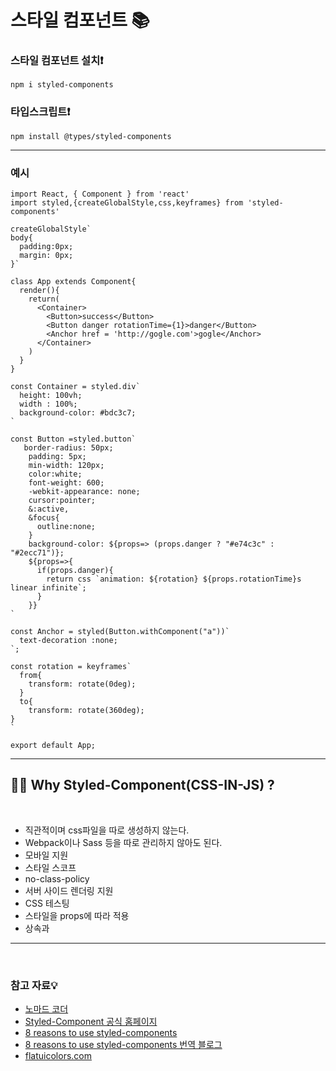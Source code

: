 # 스타일 컴포넌트 📚 


### 스타일 컴포넌트 설치❗️
`npm i styled-components`


### 타입스크립트❗️
`npm install @types/styled-components`

- - - - -

### 예시
``` JSX
import React, { Component } from 'react'
import styled,{createGlobalStyle,css,keyframes} from 'styled-components'

createGlobalStyle`
body{
  padding:0px;
  margin: 0px;
}`

class App extends Component{
  render(){
    return(
      <Container>
        <Button>success</Button>
        <Button danger rotationTime={1}>danger</Button>
        <Anchor href = 'http://gogle.com'>gogle</Anchor>
      </Container>
    )
  }
}

const Container = styled.div`
  height: 100vh;
  width : 100%;
  background-color: #bdc3c7;
`

const Button =styled.button`
   border-radius: 50px;
    padding: 5px;
    min-width: 120px;
    color:white;
    font-weight: 600;
    -webkit-appearance: none;
    cursor:pointer;
    &:active,
    &focus{
      outline:none;
    }
    background-color: ${props=> (props.danger ? "#e74c3c" : "#2ecc71")};
    ${props=>{
      if(props.danger){
        return css `animation: ${rotation} ${props.rotationTime}s linear infinite`;
      }
    }}
`

const Anchor = styled(Button.withComponent("a"))`
  text-decoration :none;
`;

const rotation = keyframes`
  from{
    transform: rotate(0deg);
  }
  to{
    transform: rotate(360deg);
}
`

export default App;
```
- - - - -

## 💁🏻 Why Styled-Component(CSS-IN-JS) ?

<br/>

- 직관적이며 css파일을 따로 생성하지 않는다.
- Webpack이나 Sass 등을 따로 관리하지 않아도 된다.
- 모바일 지원
- 스타일 스코프
- no-class-policy
- 서버 사이드 렌더링 지원
- CSS 테스팅
- 스타일을 props에 따라 적용
- 상속과 

- - - - -

<br/>

### 참고 자료💡
- [노마드 코더](https://www.youtube.com/watch?v=MqGxMOhPqeI)
- [Styled-Component 공식 홈페이지](https://styled-components.com/docs/api#css)
- [8 reasons to use styled-components](https://blog.logrocket.com/8-reasons-to-use-styled-components-cf3788f0bb4d/)
- [8 reasons to use styled-components 번역 블로그](https://analogcoding.tistory.com/181)
- [flatuicolors.com](https://flatuicolors.com/)